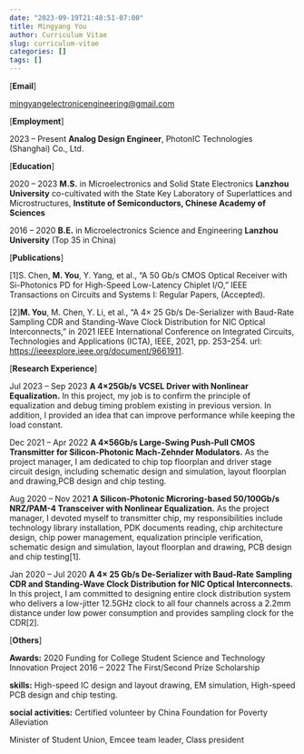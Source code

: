 ```yaml
---
date: "2023-09-19T21:48:51-07:00"
title: Mingyang You
author: Curriculum Vitae
slug: curriculum-vitae
categories: []
tags: []
---
```

[**Email**] 

mingyangelectronicengineering@gmail.com

[**Employment**]

2023 – Present **Analog Design Engineer**, PhotonIC Technologies (Shanghai) Co., Ltd.

[**Education**]

2020 – 2023 **M.S.** in Microelectronics and Solid State Electronics
**Lanzhou University** co-cultivated with the State Key Laboratory of Superlattices and Microstructures, **Institute of Semiconductors, Chinese Academy of Sciences**

2016 – 2020 **B.E.** in Microelectronics Science and Engineering
**Lanzhou University** (Top 35 in China)

[**Publications**]

[1]S. Chen, **M. You**, Y. Yang, et al., “A 50 Gb/s CMOS Optical Receiver with Si-Photonics PD for High-Speed Low-Latency Chiplet I/O,” IEEE Transactions on Circuits and Systems I: Regular Papers, (Accepted).

[2]**M. You**, M. Chen, Y. Li, et al., “A 4× 25 Gb/s De-Serializer with Baud-Rate Sampling CDR and Standing-Wave Clock
Distribution for NIC Optical Interconnects,” in 2021 IEEE International Conference on Integrated Circuits, Technologies
and Applications (ICTA), IEEE, 2021, pp. 253–254. url: https://ieeexplore.ieee.org/document/9661911.

[**Research Experience**]

Jul 2023 – Sep 2023 **A 4×25Gb/s VCSEL Driver with Nonlinear Equalization.** In this project, my job is to confirm the principle of equalization and debug timing problem existing in previous version. In addition, I provided an idea that can improve performance while keeping the load constant.

Dec 2021 – Apr 2022 **A 4×56Gb/s Large-Swing Push-Pull CMOS Transmitter for Silicon-Photonic Mach-Zehnder Modulators.** As the project manager, I am dedicated to chip top floorplan and driver stage circuit design, including schematic design and simulation, layout floorplan and drawing,PCB design and chip testing.

Aug 2020 – Nov 2021 **A Silicon-Photonic Microring-based 50/100Gb/s NRZ/PAM-4 Transceiver with Nonlinear Equalization.** As the project manager, I devoted myself to transmitter chip, my responsibilities include technology library installation, PDK documents reading, chip architecture design, chip power management, equalization principle verification, schematic design and simulation, layout floorplan and drawing, PCB design and chip testing[1].

Jan 2020 – Jul 2020 **A 4× 25 Gb/s De-Serializer with Baud-Rate Sampling CDR and Standing-Wave Clock Distribution for NIC Optical Interconnects.** In this project, I am committed to designing entire clock distribution system who delivers a low-jitter 12.5GHz clock to all four channels across a 2.2mm distance under low power consumption and provides sampling clock for the CDR[2].

[**Others**]

**Awards:** 2020 Funding for College Student Science and Technology Innovation Project
2016 – 2022 The First/Second Prize Scholarship

**skills:** High-speed IC design and layout drawing, EM simulation, High-speed PCB design and chip testing.

**social activities:** Certified volunteer by China Foundation for Poverty Alleviation

Minister of Student Union, Emcee team leader, Class president